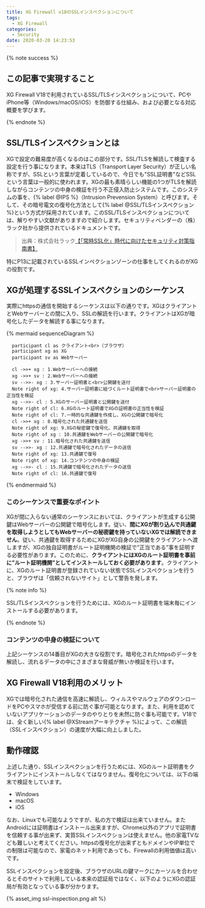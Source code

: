 ```yaml
---
title: XG Firewall v18のSSLインスペクションについて
tags:
  - XG Firewall
categories:
  - Security
date: 2020-03-20 14:23:53
---
```


{% note success  %}

## この記事で実現すること

XG Firewall V18で利用されているSSL/TLSインスペクションについて、PCやiPhone等（Windows/macOS/iOS）を防御する仕組み、および必要となる対応概要を学びます。

{% endnote %}
<!-- more -->

## SSL/TLSインスペクションとは

XGで設定の難易度が高くなるのはこの部分です。SSL/TLSを解読して検査する設定を行う事になります。本来はTLS（Transport Layer Security）が正しい名称ですが、SSLという言葉が定着しているので、今日でも"SSL証明書"などSSLという言葉は一般的に使われます。XGの最も素晴らしい機能の1つがTLSを解読しながらコンテンツの中身の検証を行う不正侵入防止システムです。このシステムの事を、{% label  @IPS %}（Intrusion Prevension System）と呼びます。そして、その暗号電文の復号化方法として{% label  @SSL/TLSインスペクション %}という方式が採用されています。このSSL/TLSインスペクションについては、解りやすい文献がありますので紹介します。セキュリティベンダーの（株）ラック社から提供されているドキュメントです。

>出典：株式会社ラック[【「常時SSL化」時代に向けたセキュリティ対策指南書】](https://www.lac.co.jp/library/pdf/ssl_guidebook.pdf)

特にP13に記載されているSSLインペクションゾーンの仕事をしてくれるのがXGの役割です。

## XGが処理するSSLインスペクションのシーケンス

実際にhttpsの通信を開始するシーケンスは以下の通りです。XGはクライアントとWebサーバーとの間に入り、SSLの解読を行います。クライアントはXGが暗号化したデータを解読する事になります。

{% mermaid sequenceDiagram %}

      participant cl as クライアント<br>（ブラウザ）
      participant xg as XG
      participant sv as Webサーバー

      cl ->>+ xg : 1.Webサーバーへの接続
      xg ->>+ sv : 2.Webサーバーへの接続
      sv -->>- xg : 3.サーバー証明書と<br>公開鍵を送付
      Note right of xg: 4.サーバー証明書に紐づくルート証明書で<br>サーバー証明書の正当性を検証
      xg -->>- cl : 5.XGのサーバー証明書と公開鍵を送付
      Note right of cl: 6.XGのルート証明書でXGの証明書の正当性を検証
      Note right of cl: 7.一時的な共通鍵を作成し、XGの公開鍵で暗号化
      cl ->>+ xg : 8.暗号化された共通鍵を送信
      Note right of xg: 9.XGの秘密鍵で復号化、共通鍵を取得
      Note right of xg : 10.共通鍵をWebサーバーの公開鍵で暗号化
      xg ->>+ sv : 11.暗号化された共通鍵を送信
      sv -->>- xg : 12.共通鍵で暗号化されたデータの送信
      Note right of xg: 13.共通鍵で復号
      Note right of xg: 14.コンテンツの中身の検証
      xg -->>- cl : 15.共通鍵で暗号化されたデータの送信
      Note right of cl: 16.共通鍵で復号

{% endmermaid %}

### このシーケンスで重要なポイント

XGが間に入らない通常のシーケンスにおいては、クライアントが生成する公開鍵はWebサーバーの公開鍵で暗号化します。従い、**間にXGが割り込んで共通鍵を取得しようとしてもWebサーバーの秘密鍵を持っていないXGでは解読できません**。従い、共通鍵を取得するためにXGがXG自身の公開鍵をクライアントへ渡しますが、XGの独自証明書がルート証明機関の検証で”正当である”事を証明する必要性があります。このために、**クライアントにはXGのルート証明書を事前に”ルート証明機関”としてインストールしておく必要があります**。クライアントに、XGのルート証明書が登録されていない状態でSSLインスペクションを行うと、ブラウザは「信頼されないサイト」として警告を発します。

{% note info  %}

SSL/TLSインスペクションを行うためには、XGのルート証明書を端末毎にインストールする必要があります。

{% endnote %}

### コンテンツの中身の検証について

上記シーケンスの14番目がXGの大きな役割です。暗号化されたhttpsのデータを解読し、流れるデータの中にさまざまな脅威が無いか検証を行います。

## XG Firewall V18利用のメリット

XGでは暗号化された通信を高速に解読し、ウィルスやマルウェアのダウンロードをPCやスマホが受信する前に防ぐ事が可能となります。また、利用を認めていないアプリケーションのデータのやりとりを未然に防ぐ事も可能です。V18では、全く新しい{% label  @XStreamアーキテクチャ %}によって、この解読（SSLインスペクション）の速度が大幅に向上しました。

## 動作確認

上述した通り、SSLインスペクションを行うためには、XGのルート証明書をクライアントにインストールしなくてはなりません。復号化については、以下の端末で検証をしています。

- Windows
- macOS
- iOS
  
なお、Linuxでも可能なようですが、私の方で検証は出来ていません。またAndroidには証明書はインストール出来ますが、Chrome以外のアプリで証明書を信頼する事が出来ず、実質SSLインスペクションは使えません。他の家電TVなども難しいと考えてください。httpsの復号化が出来ずともドメインやIP単位での制限は可能なので、家電のネット利用であっても、Firewallの利用価値は高いです。

SSLインスペクションを設定後、ブラウザのURLの鍵マークにカーソルを合わせるとそのサイトで利用している本来の認証局ではなく、以下のようにXGの認証局が有効となっている事が分かります。

{% asset_img ssl-inspection.png alt %}
